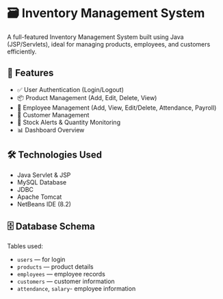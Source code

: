 # 🗃️ Inventory Management System

A full-featured Inventory Management System built using Java (JSP/Servlets), ideal for managing products, employees, and customers efficiently.

## 🚀 Features

- ✅ User Authentication (Login/Logout)
- 📦 Product Management (Add, Edit, Delete, View)
- 👷 Employee Management (Add, View, Edit/Delete, Attendance, Payroll)
- 👥 Customer Management
- 🧾 Stock Alerts & Quantity Monitoring
- 📊 Dashboard Overview

## 🛠️ Technologies Used

- Java Servlet & JSP
- MySQL Database
- JDBC
- Apache Tomcat
- NetBeans IDE (8.2)

## 🗄️ Database Schema

Tables used:
- `users` — for login
- `products` — product details
- `employees` — employee records
- `customers` — customer information
- `attendance`, `salary`- employee information
